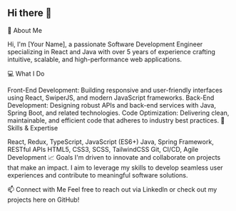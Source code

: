## Hi there 👋


🌟 About Me

Hi, I'm [Your Name], a passionate Software Development Engineer specializing in React and Java with over 5 years of experience crafting intuitive, scalable, and high-performance web applications.

💻 What I Do

Front-End Development: Building responsive and user-friendly interfaces using React, SwiperJS, and modern JavaScript frameworks.
Back-End Development: Designing robust APIs and back-end services with Java, Spring Boot, and related technologies.
Code Optimization: Delivering clean, maintainable, and efficient code that adheres to industry best practices.
🚀 Skills & Expertise

React, Redux, TypeScript, JavaScript (ES6+)
Java, Spring Framework, RESTful APIs
HTML5, CSS3, SCSS, TailwindCSS
Git, CI/CD, Agile Development
📈 Goals
I'm driven to innovate and collaborate on projects that make an impact. I aim to leverage my skills to develop seamless user experiences and contribute to meaningful software solutions.

📫 Connect with Me
Feel free to reach out via LinkedIn or check out my projects here on GitHub!
